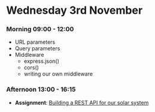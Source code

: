 # Wednesday 3rd November

### Morning 09:00 - 12:00

+ URL parameters
+ Query parameters
+ Middleware
  + express.json()
  + cors()
  + writing our own middleware

### Afternoon 13:00 - 16:15

+ **Assignment**: [Building a REST API for our solar system](https://github.com/FrancoSpeziali/express-solar-system-api)
